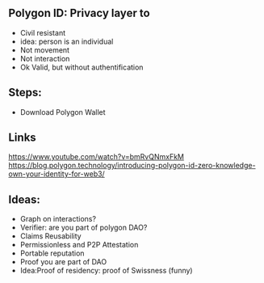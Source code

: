 ## Polygon ID: Privacy layer to 
- Civil resistant 
- idea: person is an individual
- Not movement
- Not interaction
- Ok Valid, but without authentification


## Steps:
- Download Polygon Wallet

## Links
https://www.youtube.com/watch?v=bmRvQNmxFkM
https://blog.polygon.technology/introducing-polygon-id-zero-knowledge-own-your-identity-for-web3/

## Ideas: 
- Graph on interactions?
- Verifier: are you part of polygon DAO?
- Claims Reusability
- Permissionless and P2P Attestation
- Portable reputation
- Proof you are part of DAO
- Idea:Proof of residency: proof of Swissness (funny)
